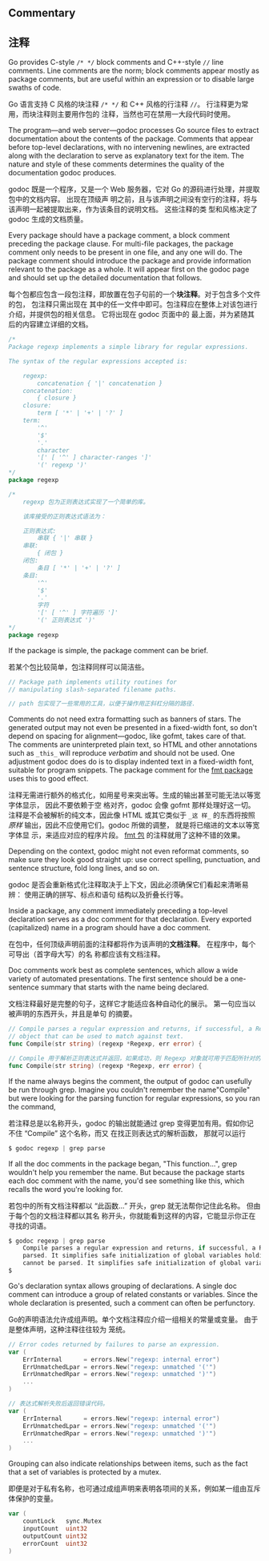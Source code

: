 ## Commentary

## 注释

Go provides C-style `/* */` block comments and C++-style `//` line comments. Line comments are the 
norm; block comments appear mostly as package comments, but are useful within an expression or to 
disable large swaths of code.

Go 语言支持 C 风格的块注释 `/* */` 和 C++ 风格的行注释 `//`。 行注释更为常用，而块注释则主要用作包的
注释，当然也可在禁用一大段代码时使用。

The program—and web server—godoc processes Go source files to extract documentation about the 
contents of the package. Comments that appear before top-level declarations, with no intervening 
newlines, are extracted along with the declaration to serve as explanatory text for the item. The 
nature and style of these comments determines the quality of the documentation godoc produces.

godoc 既是一个程序，又是一个 Web 服务器，它对 Go 的源码进行处理，并提取包中的文档内容。 出现在顶级声
明之前，且与该声明之间没有空行的注释，将与该声明一起被提取出来，作为该条目的说明文档。 这些注释的类
型和风格决定了 godoc 生成的文档质量。

Every package should have a package comment, a block comment preceding the package clause. For 
multi-file packages, the package comment only needs to be present in one file, and any one will do. 
The package comment should introduce the package and provide information relevant to the package as 
a whole. It will appear first on the godoc page and should set up the detailed documentation that 
follows.

每个包都应包含一段包注释，即放置在包子句前的一个**块注释**。对于包含多个文件的包， 包注释只需出现在
其中的任一文件中即可。包注释应在整体上对该包进行介绍，并提供包的相关信息。 它将出现在 godoc 页面中的
最上面，并为紧随其后的内容建立详细的文档。

```go
/*
Package regexp implements a simple library for regular expressions.

The syntax of the regular expressions accepted is:

	regexp:
		concatenation { '|' concatenation }
	concatenation:
		{ closure }
	closure:
		term [ '*' | '+' | '?' ]
	term:
		'^'
		'$'
		'.'
		character
		'[' [ '^' ] character-ranges ']'
		'(' regexp ')'
*/
package regexp
```
```go
/*
	regexp 包为正则表达式实现了一个简单的库。

	该库接受的正则表达式语法为：

	正则表达式:
		串联 { '|' 串联 }
	串联:
		{ 闭包 }
	闭包:
		条目 [ '*' | '+' | '?' ]
	条目:
		'^'
		'$'
		'.'
		字符
		'[' [ '^' ] 字符遍历 ']'
		'(' 正则表达式 ')'
*/
package regexp
```
If the package is simple, the package comment can be brief.

若某个包比较简单，包注释同样可以简洁些。

```go
// Package path implements utility routines for
// manipulating slash-separated filename paths.
```
```go
// path 包实现了一些常用的工具，以便于操作用正斜杠分隔的路径.
```
Comments do not need extra formatting such as banners of stars. The generated output may not even be 
presented in a fixed-width font, so don't depend on spacing for alignment—godoc, like gofmt, takes 
care of that. The comments are uninterpreted plain text, so HTML and other annotations such as 
`_this_` will reproduce _verbatim_ and should not be used. One adjustment godoc does do is to 
display indented text in a fixed-width font, suitable for program snippets. The package comment for 
the [fmt package](https://go-zh.org/pkg/fmt/) uses this to good effect.

注释无需进行额外的格式化，如用星号来突出等。生成的输出甚至可能无法以等宽字体显示， 因此不要依赖于空
格对齐，godoc 会像 gofmt 那样处理好这一切。 注释是不会被解析的纯文本，因此像 HTML 或其它类似于 `_这
样_` 的东西将按照 _原样_ 输出，因此不应使用它们。godoc 所做的调整， 就是将已缩进的文本以等宽字体显
示，来适应对应的程序片段。 [fmt 包](https://go-zh.org/pkg/fmt/) 的注释就用了这种不错的效果。

Depending on the context, godoc might not even reformat comments, so make sure they look good 
straight up: use correct spelling, punctuation, and sentence structure, fold long lines, and so on.

godoc 是否会重新格式化注释取决于上下文，因此必须确保它们看起来清晰易辨： 使用正确的拼写、标点和语句
结构以及折叠长行等。

Inside a package, any comment immediately preceding a top-level declaration serves as a doc comment 
for that declaration. Every exported (capitalized) name in a program should have a doc comment.

在包中，任何顶级声明前面的注释都将作为该声明的**文档注释**。 在程序中，每个可导出（首字母大写）的名
称都应该有文档注释。

Doc comments work best as complete sentences, which allow a wide variety of automated presentations. 
The first sentence should be a one-sentence summary that starts with the name being declared.

文档注释最好是完整的句子，这样它才能适应各种自动化的展示。 第一句应当以被声明的东西开头，并且是单句
的摘要。

```go
// Compile parses a regular expression and returns, if successful, a Regexp
// object that can be used to match against text.
func Compile(str string) (regexp *Regexp, err error) {
```
```go
// Compile 用于解析正则表达式并返回，如果成功，则 Regexp 对象就可用于匹配所针对的文本。
func Compile(str string) (regexp *Regexp, err error) {
```
If the name always begins the comment, the output of godoc can usefully be run through grep. Imagine 
you couldn't remember the name"Compile" but were looking for the parsing function for regular 
expressions, so you ran the command,

若注释总是以名称开头，godoc 的输出就能通过 grep 变得更加有用。假如你记不住 “Compile” 这个名称，而又
在找正则表达式的解析函数， 那就可以运行

```go
$ godoc regexp | grep parse
```
If all the doc comments in the package began, "This function...", grep wouldn't help you remember 
the name. But because the package starts each doc comment with the name, you'd see something like 
this, which recalls the word you're looking for.

若包中的所有文档注释都以 “此函数…” 开头，grep 就无法帮你记住此名称。 但由于每个包的文档注释都以其名
称开头，你就能看到这样的内容，它能显示你正在寻找的词语。

```go
$ godoc regexp | grep parse
	Compile parses a regular expression and returns, if successful, a Regexp
	parsed. It simplifies safe initialization of global variables holding
	cannot be parsed. It simplifies safe initialization of global variables
$
```

Go's declaration syntax allows grouping of declarations. A single doc comment can introduce a group 
of related constants or variables. Since the whole declaration is presented, such a comment can 
often be perfunctory.

Go的声明语法允许成组声明。单个文档注释应介绍一组相关的常量或变量。 由于是整体声明，这种注释往往较为
笼统。

```go
// Error codes returned by failures to parse an expression.
var (
	ErrInternal      = errors.New("regexp: internal error")
	ErrUnmatchedLpar = errors.New("regexp: unmatched '('")
	ErrUnmatchedRpar = errors.New("regexp: unmatched ')'")
	...
)
```
```go
// 表达式解析失败后返回错误代码。
var (
	ErrInternal      = errors.New("regexp: internal error")
	ErrUnmatchedLpar = errors.New("regexp: unmatched '('")
	ErrUnmatchedRpar = errors.New("regexp: unmatched ')'")
	...
)
```
Grouping can also indicate relationships between items, such as the fact that a set of variables is 
protected by a mutex.

即便是对于私有名称，也可通过成组声明来表明各项间的关系，例如某一组由互斥体保护的变量。

```go
var (
	countLock   sync.Mutex
	inputCount  uint32
	outputCount uint32
	errorCount  uint32
)
```
